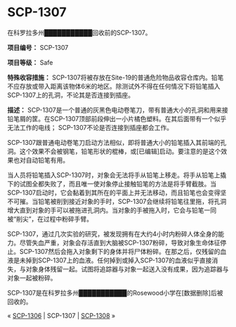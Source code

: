 # SCP-1307
                        




在科罗拉多州███████████回收前的SCP-1307。



**项目编号：** SCP-1307

**项目等级：** Safe

**特殊收容措施：** SCP-1307将被存放在Site-19的普通危险物品收容仓库内。铅笔不应存放或带入距离该物体6米的地区。除测试外不得在任何情况下将铅笔插入SCP-1307上的孔洞，不论其是否连接到插座。

**描述：** SCP-1307是一个普通的灰黑色电动卷笔刀，带有普通大小的孔洞和用来接铅笔屑的筐。在SCP-1307顶部前段伸出一小片橘色塑料。在其后面带有一个似乎无法工作的电线； SCP-1307不论是否连接到插座都会工作。

SCP-1307跟普通电动卷笔刀启动方法相似，即将普通大小的铅笔插入其前端的孔洞。这个效果不会被钢笔，铅笔形状的棍棒，或[已编辑]启动。要注意的是这个效果也对自动铅笔有用。

当人员将铅笔插入SCP-1307时，对象会无法将手从铅笔上移走。将手从铅笔上撬下的试图全都失败了，而且唯一使对象停止接触铅笔的方法是将手臂截肢。当SCP-1307启动时，它会黏着到其所在的平面上并无法移动，而且铅笔也会变得坚不可摧。当铅笔被削到接近对象的手时，SCP-1307会继续将铅笔往里拖，将孔洞增大直到对象的手可以被拖进孔洞内。当对象的手被拖入时，它会与铅笔一同被“削尖”，在过程中粉碎手臂。

SCP-1307，通过几次实验的研究，被发现拥有在大约4小时内粉碎人体全身的能力。尽管失血严重，对象会存活直到大脑被SCP-1307粉碎，导致对象生命体征停止。SCP-1307然后会拖入对象剩下的身体并将尸体粉碎。在那之后，仅残留的血液是未掉到SCP-1307上的血液。任何掉到或掉入SCP-1307的血液似乎直接消失，与对象身体残留一起。试图将追踪器与对象一起送入没有成果，因为追踪器与对象一起被粉碎。

SCP-1307是在科罗拉多州███████████的Rosewood小学在[数据删除]后被回收的。



« [SCP-1306](/scp-1306) | SCP-1307 | [SCP-1308](/scp-1308) »





                    